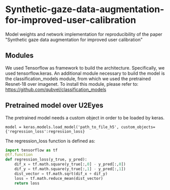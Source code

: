 # Synthetic-gaze-data-augmentation-for-improved-user-calibration
Model weights and network implementation for reproducibility of the paper "Synthetic gaze data augmentation for improved user calibration"


## Modules
We used Tensorflow as framework to build the architecture. Specifically, we used tensorflow.keras. 
An additional module necessary to build the model is the classification_models module, from which we used the pretrained Resnet-18 over imagenet. To install this module, please refer to:
https://github.com/qubvel/classification_models

## Pretrained model over U2Eyes
The pretrained model needs a custom object in order to be loaded by keras.
```
model = keras.models.load_model('path_to_file_h5', custom_objects={'regression_loss':regression_loss}
```

The regression_loss function is defined as:
```python
import tensorflow as tf
@tf.function
def regression_loss(y_true, y_pred):
    dif_x = tf.math.square(y_true[:,0] - y_pred[:,0])
    dif_y = tf.math.square(y_true[:,1] - y_pred[:,1])
    dist_vector = tf.math.sqrt(dif_x + dif_y)
    loss = tf.math.reduce_mean(dist_vector)
    return loss
```
